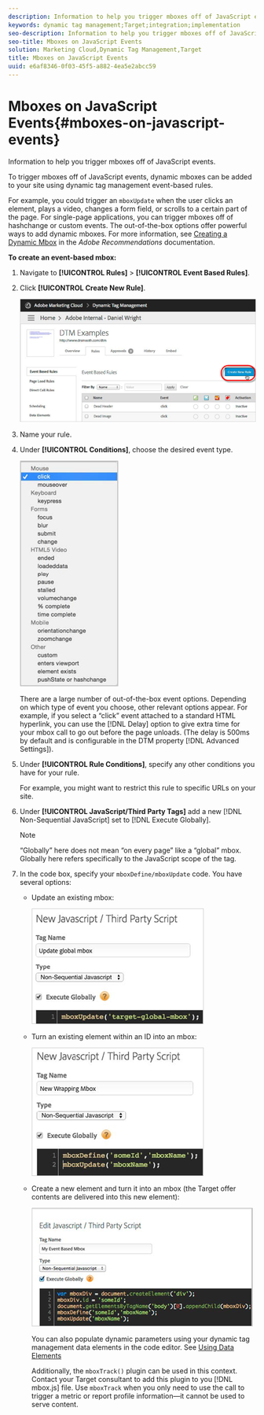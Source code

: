 ```yaml
---
description: Information to help you trigger mboxes off of JavaScript events.
keywords: dynamic tag management;Target;integration;implementation
seo-description: Information to help you trigger mboxes off of JavaScript events.
seo-title: Mboxes on JavaScript Events
solution: Marketing Cloud,Dynamic Tag Management,Target
title: Mboxes on JavaScript Events
uuid: e6af8346-0f03-45f5-a882-4ea5e2abcc59
---
```


# Mboxes on JavaScript Events{#mboxes-on-javascript-events}

Information to help you trigger mboxes off of JavaScript events.

To trigger mboxes off of JavaScript events, dynamic mboxes can be added to your site using dynamic tag management event-based rules.

For example, you could trigger an `mboxUpdate` when the user clicks an element, plays a video, changes a form field, or scrolls to a certain part of the page. For single-page applications, you can trigger mboxes off of hashchange or custom events. The out-of-the-box options offer powerful ways to add dynamic mboxes. For more information, see [Creating a Dynamic Mbox](https://docs.adobe.com/content/help/en/dtm/implementing/target/configure-target/mboxes/mbox-parameters.html) in the *Adobe Recommendations* documentation.

**To create an event-based mbox:** 

1. Navigate to **[!UICONTROL Rules]** > **[!UICONTROL Event Based Rules]**.
1. Click **[!UICONTROL Create New Rule]**.

   ![Step Result](assets/event_base_rule.png)

1. Name your rule.
1. Under **[!UICONTROL Conditions]**, choose the desired event type.

   ![](assets/events.png)

   There are a large number of out-of-the-box event options. Depending on which type of event you choose, other relevant options appear. For example, if you select a “click” event attached to a standard HTML hyperlink, you can use the [!DNL Delay] option to give extra time for your mbox call to go out before the page unloads. (The delay is 500ms by default and is configurable in the DTM property [!DNL Advanced Settings]). 
1. Under **[!UICONTROL Rule Conditions]**, specify any other conditions you have for your rule.

   For example, you might want to restrict this rule to specific URLs on your site. 
1. Under **[!UICONTROL JavaScript/Third Party Tags]** add a new [!DNL Non-Sequential JavaScript] set to [!DNL Execute Globally].

   >[!NOTE]
   >
   >“Globally” here does not mean “on every page” like a “global” mbox. Globally here refers specifically to the JavaScript scope of the tag.

1. In the code box, specify your `mboxDefine/mboxUpdate` code. You have several options:

    * Update an existing mbox:

      ![](assets/mbox_existing.png)

    * Turn an existing element within an ID into an mbox:

      ![](assets/mbox_existing_id.png)

    * Create a new element and turn it into an mbox (the Target offer contents are delivered into this new element):

      ![](assets/mbox_new.png)

       You can also populate dynamic parameters using your dynamic tag management data elements in the code editor. See [Using Data Elements](../../../adobe-target-tool/configure-target-tool/data-elements/using-data-elements.md#concept-5d81a662c9554753a160ae399b8aeb44)

       Additionally, the `mboxTrack()` plugin can be used in this context. Contact your Target consultant to add this plugin to you [!DNL mbox.js] file. Use `mboxTrack` when you only need to use the call to trigger a metric or report profile information—it cannot be used to serve content. 
    
